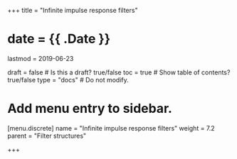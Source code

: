 +++
title = "Infinite impulse response filters"

# date = {{ .Date }}
lastmod = 2019-06-23

draft = false  # Is this a draft? true/false
toc = true  # Show table of contents? true/false
type = "docs"  # Do not modify.

# Add menu entry to sidebar.
[menu.discrete]
  name = "Infinite impulse response filters"
  weight = 7.2
  parent = "Filter structures"

+++

